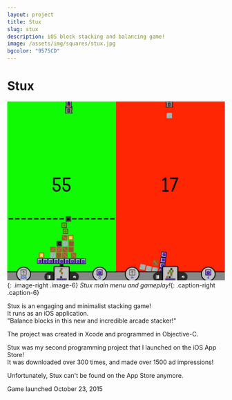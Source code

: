 ```yaml
---
layout: project
title: Stux
slug: stux
description: iOS block stacking and balancing game!
image: /assets/img/squares/stux.jpg
bgcolor: "9575CD"
---
```


# Stux

![Stux](/assets/img/stux1-min.jpg){: .image-right .image-6}
*Stux main menu and gameplay!*{: .caption-right .caption-6}


Stux is an engaging and minimalist stacking game!  
It runs as an iOS application.  
"Balance blocks in this new and incredible arcade stacker!"  

The project was created in Xcode and programmed in Objective-C.  

Stux was my second programming project that I launched on the iOS App Store!  
It was downloaded over 300 times, and made over 1500 ad impressions!  

Unfortunately, Stux can't be found on the App Store anymore.  


Game launched October 23, 2015